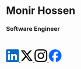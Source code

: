 # Monir Hossen
### Software Engineer


<br>
<div Style="display:flex">

<a href="https://www.linkedin.com/in/swemonir/"> <img src="Assets/Linkedin.svg" alt="" height="35px" weidth="auto"> </a>
<a href="https://x.com/SWE_Monir"> <img src="Assets/x.svg" alt="" height="35px" weidth="auto"> </a>
<a href="https://www.instagram.com/swe.monir/"> <img src="Assets/Instagram.svg" alt="" height="35px" weidth="auto"> </a>
<a href="https://www.facebook.com/SWE.Mr.Monir"> <img src="Assets/Facebook.svg" alt="" height="35px" weidth="auto"> </a>


</div>
<br>
